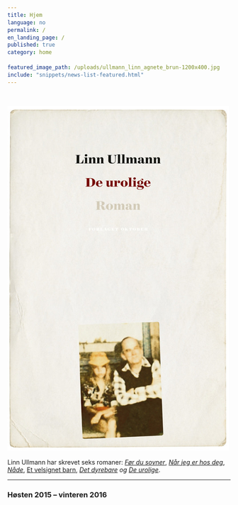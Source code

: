 ```yaml
---
title: Hjem
language: no
permalink: /
en_landing_page: /
published: true
category: home

featured_image_path: /uploads/ullmann_linn_agnete_brun-1200x400.jpg
include: "snippets/news-list-featured.html"
---
```


&nbsp;

[![](/uploads/versions/2015-ullmann-de-urolige-500px---x----500-778x---.jpg)](/boker/2015/11/17/de-urolige/)

Linn Ullmann har skrevet seks romaner: [*F&oslash;r du sovner*](/boker/1998/04/15/for-du-sovner/), [*N&aring;r jeg er hos deg*](/boker/2001/03/31/nar-jeg-er-hos-deg/), [*N&aring;de*](/boker/2002/12/18/nade/), [Et velsignet barn](/boker/2005/08/11/et-velsignet-barn/),&nbsp;*[Det dyrebare](/boker/2011/03/15/det-dyrebare/)&nbsp;og [De urolige](/boker/2015/11/17/de-urolige/)*.

---

### H&oslash;sten 2015 – vinteren 2016
